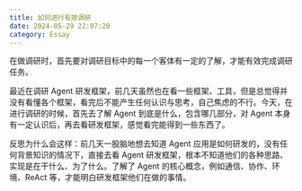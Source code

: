 ```yaml
---
title: 如何进行有效调研
date: 2024-05-29 22:07:20
category: Essay
---
```


在做调研时，首先要对调研目标中的每一个客体有一定的了解，才能有效完成调研任务。

<!-- more -->

最近在调研 Agent 研发框架，前几天虽然也在看一些框架、工具，但是总觉得并没有看懂各个框架，看完后不能产生任何认识与思考，自己焦虑的不行。今天，在进行调研的时候，首先去了解 Agent 到底是什么，包含哪几部分，对 Agent 本身有一定认识后，再去看研发框架，感觉看完能得到一些东西了。

反思为什么会这样：前几天一股脑地想去知道 Agent 应用是如何研发的，没有任何背景知识的情况下，直接去看 Agent 研发框架，根本不知道他们的各种思路、实现是在干什么、为了什么。了解了 Agent 的核心概念，例如通信、协作、环境、ReAct 等，才能明白研发框架他们在做的事情。
